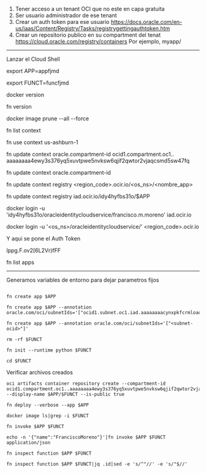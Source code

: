 1. Tener acceso a un tenant OCI que no este en capa gratuita
2. Ser usuario administrador de ese tenant 
3. Crear un auth token para ese usuario https://docs.oracle.com/en-us/iaas/Content/Registry/Tasks/registrygettingauthtoken.htm
4. Crear un repositorio publico en su compartment del tenat
 https://cloud.oracle.com/registry/containers
Por ejemplo, myapp/<iniciales>
----
Lanzar el Cloud Shell

export APP=appfjmd

export FUNCT=funcfjmd

docker version

fn version

docker image prune --all --force

fn list context

fn use context us-ashburn-1

fn update context oracle.compartment-id ocid1.compartment.oc1..
aaaaaaaa4ewy3s376yq5xuvtpwe5nvksw6qjif2qwtor2vjaqcsmd5sw47fq

fn update context oracle.compartment-id <AutomaticamenteGeneraElCompartment>

fn update context registry <region_code>.ocir.io/<os_ns>/<nombre_app>

fn update context registry iad.ocir.io/idy4hyfbs31o/$APP

docker login -u 'idy4hyfbs31o/oracleidentitycloudservice/francisco.m.moreno' iad.ocir.io

docker login -u '<os_ns>/oracleidentitycloudservice/<usuario>' <region_code>.ocir.io

Y aqui se pone el Auth Token

lppg.F.ov2[6L2Vr)fFF

fn list apps

----

Generamos variables de entorno para dejar parametros fijos

~~~~

fn create app $APP

fn create app $APP --annotation oracle.com/oci/subnetIds='["ocid1.subnet.oc1.iad.aaaaaaaacynxpkfcrmloaqv5skh64sm4af5gpdjbebttisno2n6qyondjx3a"]'

fn create app $APP --annotation oracle.com/oci/subnetIds='["<subnet-ocid>"]'

rm -rf $FUNCT

fn init --runtime python $FUNCT

cd $FUNCT
~~~~

Verificar archivos creados

~~~~
oci artifacts container repository create --compartment-id ocid1.compartment.oc1..aaaaaaaa4ewy3s376yq5xuvtpwe5nvksw6qjif2qwtor2vjaqcsmd5sw47fq --display-name $APP/$FUNCT --is-public true 

fn deploy --verbose --app $APP

docker image ls|grep -i $FUNCT

fn invoke $APP $FUNCT

echo -n '{"name":"FranciscoMoreno"}'|fn invoke $APP $FUNCT application/json

fn inspect function $APP $FUNCT

fn inspect function $APP $FUNCT|jq .id|sed -e 's/^"//' -e 's/"$//' 

